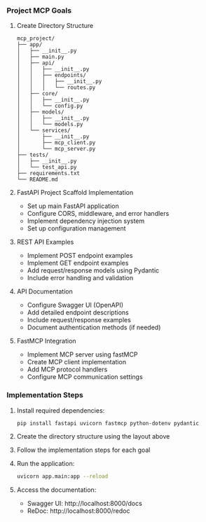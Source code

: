 ### Project MCP Goals

1. Create Directory Structure
   ```
   mcp_project/
   ├── app/
   │   ├── __init__.py
   │   ├── main.py
   │   ├── api/
   │   │   ├── __init__.py
   │   │   ├── endpoints/
   │   │   │   ├── __init__.py
   │   │   │   └── routes.py
   │   ├── core/
   │   │   ├── __init__.py
   │   │   └── config.py
   │   ├── models/
   │   │   ├── __init__.py
   │   │   └── models.py
   │   └── services/
   │       ├── __init__.py
   │       ├── mcp_client.py
   │       └── mcp_server.py
   ├── tests/
   │   ├── __init__.py
   │   └── test_api.py
   ├── requirements.txt
   └── README.md
   ```

2. FastAPI Project Scaffold Implementation
   - Set up main FastAPI application
   - Configure CORS, middleware, and error handlers
   - Implement dependency injection system
   - Set up configuration management

3. REST API Examples
   - Implement POST endpoint examples
   - Implement GET endpoint examples
   - Add request/response models using Pydantic
   - Include error handling and validation

4. API Documentation
   - Configure Swagger UI (OpenAPI)
   - Add detailed endpoint descriptions
   - Include request/response examples
   - Document authentication methods (if needed)

5. FastMCP Integration
   - Implement MCP server using fastMCP
   - Create MCP client implementation
   - Add MCP protocol handlers
   - Configure MCP communication settings

### Implementation Steps

1. Install required dependencies:
   ```bash
   pip install fastapi uvicorn fastmcp python-dotenv pydantic
   ```

2. Create the directory structure using the layout above

3. Follow the implementation steps for each goal

4. Run the application:
   ```bash
   uvicorn app.main:app --reload
   ```

5. Access the documentation:
   - Swagger UI: http://localhost:8000/docs
   - ReDoc: http://localhost:8000/redoc 
